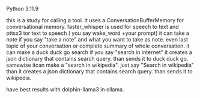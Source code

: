 Python 3.11.9

this is a study for calling a tool.
it uses a ConversationBufferMemory for conversational memory. 
faster_whisper is used for speech to text and pttsx3 tor text to speech ( you say wake_word +your prompt)
it can take a note  if you say "take a note" and what you want to take as note. even last topic of your conversation or complete summary of whole conversation.
it can make a duck duck go search if you say "search in internet" it creates a json dictionary that contains search query. than sends it to duck duck go.
samewise itcan make a "search in wikipedia". just say "Search in wikipedia" than it creates a json dictionary that contains search query. than sends it to wikipedia.

 have best results with dolphin-llama3 in ollama.
